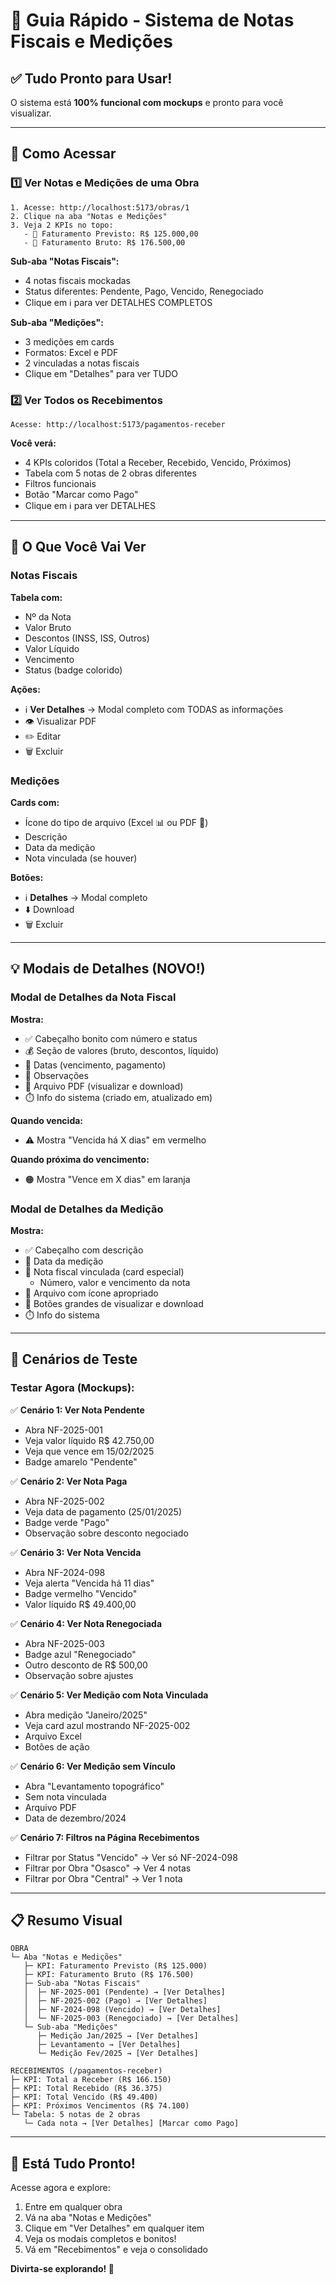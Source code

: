 # 🚀 Guia Rápido - Sistema de Notas Fiscais e Medições

## ✅ Tudo Pronto para Usar!

O sistema está **100% funcional com mockups** e pronto para você visualizar.

---

## 🎯 Como Acessar

### 1️⃣ Ver Notas e Medições de uma Obra

```
1. Acesse: http://localhost:5173/obras/1
2. Clique na aba "Notas e Medições"
3. Veja 2 KPIs no topo:
   - 💙 Faturamento Previsto: R$ 125.000,00
   - 💚 Faturamento Bruto: R$ 176.500,00
```

**Sub-aba "Notas Fiscais":**
- 4 notas fiscais mockadas
- Status diferentes: Pendente, Pago, Vencido, Renegociado
- Clique em ℹ️ para ver DETALHES COMPLETOS

**Sub-aba "Medições":**
- 3 medições em cards
- Formatos: Excel e PDF
- 2 vinculadas a notas fiscais
- Clique em "Detalhes" para ver TUDO

### 2️⃣ Ver Todos os Recebimentos

```
Acesse: http://localhost:5173/pagamentos-receber
```

**Você verá:**
- 4 KPIs coloridos (Total a Receber, Recebido, Vencido, Próximos)
- Tabela com 5 notas de 2 obras diferentes
- Filtros funcionais
- Botão "Marcar como Pago"
- Clique em ℹ️ para ver DETALHES

---

## 🎨 O Que Você Vai Ver

### Notas Fiscais

**Tabela com:**
- Nº da Nota
- Valor Bruto
- Descontos (INSS, ISS, Outros)
- Valor Líquido
- Vencimento
- Status (badge colorido)

**Ações:**
- ℹ️ **Ver Detalhes** → Modal completo com TODAS as informações
- 👁️ Visualizar PDF
- ✏️ Editar
- 🗑️ Excluir

### Medições

**Cards com:**
- Ícone do tipo de arquivo (Excel 📊 ou PDF 📄)
- Descrição
- Data da medição
- Nota vinculada (se houver)

**Botões:**
- ℹ️ **Detalhes** → Modal completo
- ⬇️ Download
- 🗑️ Excluir

---

## 💡 Modais de Detalhes (NOVO!)

### Modal de Detalhes da Nota Fiscal

**Mostra:**
- ✅ Cabeçalho bonito com número e status
- 💰 Seção de valores (bruto, descontos, líquido)
- 📅 Datas (vencimento, pagamento)
- 📝 Observações
- 📄 Arquivo PDF (visualizar e download)
- ⏱️ Info do sistema (criado em, atualizado em)

**Quando vencida:**
- ⚠️ Mostra "Vencida há X dias" em vermelho

**Quando próxima do vencimento:**
- 🟠 Mostra "Vence em X dias" em laranja

### Modal de Detalhes da Medição

**Mostra:**
- ✅ Cabeçalho com descrição
- 📅 Data da medição
- 🔗 Nota fiscal vinculada (card especial)
  - Número, valor e vencimento da nota
- 📄 Arquivo com ícone apropriado
- 🔽 Botões grandes de visualizar e download
- ⏱️ Info do sistema

---

## 🎯 Cenários de Teste

### Testar Agora (Mockups):

✅ **Cenário 1: Ver Nota Pendente**
- Abra NF-2025-001
- Veja valor líquido R$ 42.750,00
- Veja que vence em 15/02/2025
- Badge amarelo "Pendente"

✅ **Cenário 2: Ver Nota Paga**
- Abra NF-2025-002
- Veja data de pagamento (25/01/2025)
- Badge verde "Pago"
- Observação sobre desconto negociado

✅ **Cenário 3: Ver Nota Vencida**
- Abra NF-2024-098
- Veja alerta "Vencida há 11 dias"
- Badge vermelho "Vencido"
- Valor líquido R$ 49.400,00

✅ **Cenário 4: Ver Nota Renegociada**
- Abra NF-2025-003
- Badge azul "Renegociado"
- Outro desconto de R$ 500,00
- Observação sobre ajustes

✅ **Cenário 5: Ver Medição com Nota Vinculada**
- Abra medição "Janeiro/2025"
- Veja card azul mostrando NF-2025-002
- Arquivo Excel
- Botões de ação

✅ **Cenário 6: Ver Medição sem Vínculo**
- Abra "Levantamento topográfico"
- Sem nota vinculada
- Arquivo PDF
- Data de dezembro/2024

✅ **Cenário 7: Filtros na Página Recebimentos**
- Filtrar por Status "Vencido" → Ver só NF-2024-098
- Filtrar por Obra "Osasco" → Ver 4 notas
- Filtrar por Obra "Central" → Ver 1 nota

---

## 📋 Resumo Visual

```
OBRA
└─ Aba "Notas e Medições"
   ├─ KPI: Faturamento Previsto (R$ 125.000)
   ├─ KPI: Faturamento Bruto (R$ 176.500)
   ├─ Sub-aba "Notas Fiscais"
   │  ├─ NF-2025-001 (Pendente) → [Ver Detalhes]
   │  ├─ NF-2025-002 (Pago) → [Ver Detalhes]
   │  ├─ NF-2024-098 (Vencido) → [Ver Detalhes]
   │  └─ NF-2025-003 (Renegociado) → [Ver Detalhes]
   └─ Sub-aba "Medições"
      ├─ Medição Jan/2025 → [Ver Detalhes]
      ├─ Levantamento → [Ver Detalhes]
      └─ Medição Fev/2025 → [Ver Detalhes]

RECEBIMENTOS (/pagamentos-receber)
├─ KPI: Total a Receber (R$ 166.150)
├─ KPI: Total Recebido (R$ 36.375)
├─ KPI: Total Vencido (R$ 49.400)
├─ KPI: Próximos Vencimentos (R$ 74.100)
└─ Tabela: 5 notas de 2 obras
   └─ Cada nota → [Ver Detalhes] [Marcar como Pago]
```

---

## 🎉 Está Tudo Pronto!

Acesse agora e explore:
1. Entre em qualquer obra
2. Vá na aba "Notas e Medições"
3. Clique em "Ver Detalhes" em qualquer item
4. Veja os modais completos e bonitos!
5. Vá em "Recebimentos" e veja o consolidado

**Divirta-se explorando! 🚀**

